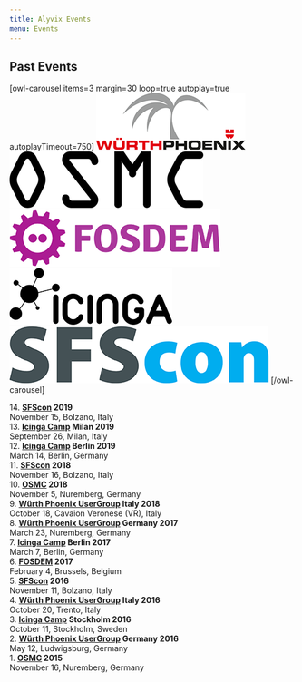 ```yaml
---
title: Alyvix Events
menu: Events
---
```


## Past **Events**

[owl-carousel items=3 margin=30 loop=true autoplay=true autoplayTimeout=750]
![bla5](alyvix_event_wuerthphoenix.png)
![bla3](alyvix_event_osmc.png)
![bla1](alyvix_event_fosdem.png)
![bla2](alyvix_event_icinga.png)
![bla4](alyvix_event_sfscon.png)
[/owl-carousel]

<span>14. </span><b><a href="https://www.sfscon.it /">SFScon</a> 2019</b> <br class="hidden-br"><nobr>November 15, Bolzano, Italy<br></nobr>
<span>13. </span><b><a href="https://icinga.com/events /">Icinga Camp</a> Milan 2019</b> <br class="hidden-br"><nobr>September 26, Milan, Italy<br></nobr>
<span>12. </span><b><a href="https://icinga.com/events /">Icinga Camp</a> Berlin 2019</b> <br class="hidden-br"><nobr>March 14, Berlin, Germany<br></nobr>
<span>11. </span><b><a href="https://www.sfscon.it /">SFScon</a> 2018</b> <br class="hidden-br"><nobr>November 16, Bolzano, Italy<br></nobr>
<span>10. </span><b><a href="https://osmc.de /">OSMC</a> 2018</b> <br class="hidden-br"><nobr>November 5, Nuremberg, Germany<br></nobr>
<span>9. </span><b><a href="https://www.wuerth-phoenix.com /">Würth Phoenix UserGroup</a> Italy 2018</b> <br class="hidden-br"><nobr>October 18, Cavaion Veronese (VR), Italy<br></nobr>
<span>8. </span><b><a href="https://www.wuerth-phoenix.com /">Würth Phoenix UserGroup</a> Germany 2017</b> <br class="hidden-br"><nobr>March 23, Nuremberg, Germany<br></nobr>
<span>7. </span><b><a href="https://icinga.com/events /">Icinga Camp</a> Berlin 2017</b> <br class="hidden-br"><nobr>March 7, Berlin, Germany<br></nobr>
<span>6. </span><b><a href="https://fosdem.org /">FOSDEM</a> 2017</b> <br class="hidden-br"><nobr>February 4, Brussels, Belgium<br></nobr>
<span>5. </span><b><a href="https://www.sfscon.it /">SFScon</a> 2016</b> <br class="hidden-br"><nobr>November 11, Bolzano, Italy<br></nobr>
<span>4. </span><b><a href="https://www.wuerth-phoenix.com /">Würth Phoenix UserGroup</a> Italy 2016</b> <br class="hidden-br"><nobr>October 20, Trento, Italy<br></nobr>
<span>3. </span><b><a href="https://icinga.com/events /">Icinga Camp</a> Stockholm 2016</b> <br class="hidden-br"><nobr>October 11, Stockholm, Sweden<br></nobr>
<span>2. </span><b><a href="https://www.wuerth-phoenix.com /">Würth Phoenix UserGroup</a> Germany 2016</b> <br class="hidden-br"><nobr>May 12, Ludwigsburg, Germany<br></nobr>
<span>1. </span><b><a href="https://osmc.de /">OSMC</a> 2015</b> <br class="hidden-br"><nobr>November 16, Nuremberg, Germany<br></nobr>
